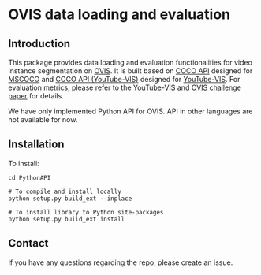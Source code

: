 # OVIS data loading and evaluation
## Introduction

This package provides data loading and evaluation functionalities for video instance segmentation on [OVIS](http://songbai.site/ovis/). It is built based on [COCO API](https://github.com/cocodataset/cocoapi) designed for [MSCOCO](http://cocodataset.org/) and [COCO API (YouTube-VIS)](https://github.com/youtubevos/cocoapi) designed for [YouTube-VIS](https://youtube-vos.org/dataset/vis/). For evaluation metrics, please refer to the [YouTube-VIS](https://youtube-vos.org/dataset/vis/) and [OVIS challenge paper](https://openreview.net/pdf?id=IfzTefIU_3j) for details.

We have only implemented Python API for OVIS. API in other languages are not available for now.

## Installation
To install:
```
cd PythonAPI

# To compile and install locally 
python setup.py build_ext --inplace

# To install library to Python site-packages 
python setup.py build_ext install
```

## Contact
If you have any questions regarding the repo, please create an issue.

